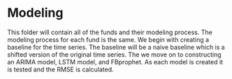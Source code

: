 # Modeling 

This folder will contain all of the funds and their modeling process. The modeling process for each fund is the same. We begin with creating a baseline for the time series. The baseline will be a naive baseline which is a shifted version of the original time series. The we move on to constructing an ARIMA model, LSTM model, and FBprophet. As each model is created it is tested and the RMSE is calculated. 